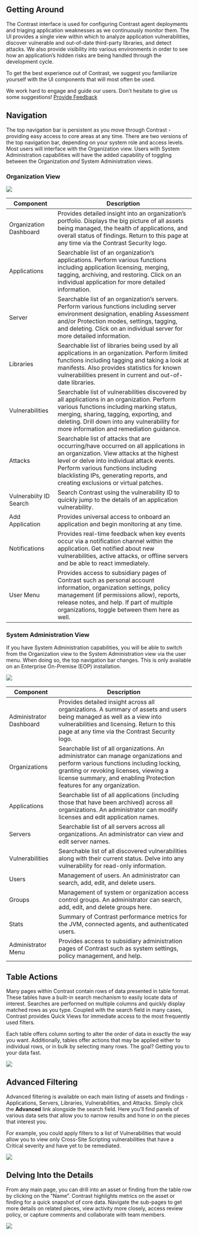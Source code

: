 <!--
title: "Getting Around"
description: "General overview of the Contrast UI"
tags: "UI navigation"
-->

## Getting Around
The Contrast interface is used for configuring Contrast agent deployments and triaging application weaknesses as we continuously monitor them. The UI provides a single view within which to analyze application vulnerabilities, discover vulnerable and out-of-date third-party libraries, and detect attacks. We also provide visibility into various environments in order to see how an application’s hidden risks are being handled through the development cycle. 

To get the best experience out of Contrast, we suggest you familiarize yourself with the UI components that will most often be used. 

We work hard to engage and guide our users. Don’t hesitate to give us some suggestions! 
<a href="mailto:andria.mattsen@contrastsecurity.com; terra.caussin@contrastsecurity.com"> Provide Feedback</a>

## Navigation
The top navigation bar is persistent as you move through Contrast - providing easy access to core areas at any time. There are two versions of the top navigation bar, depending on your system role and access levels. Most users will interface with the Organization view. Users with System Administration capabilities will have the added capability of toggling between the Organization *and* System Administration views.

### Organization View

<a href="assets/images/TopNav_Org.png" rel="lightbox" title="Navigation for an Organization"><img class="thumbnail" src="assets/images/TopNav_Org.png"/></a>

| Component 		     | Description                                                                                                                                                                                  |
|------------------------|----------------------------------------------------------------------------------------------------------------------------------------------------------------------------------------------|
| Organization Dashboard | Provides detailed insight into an organization’s portfolio. Displays the big picture of all assets being managed, the health of applications, and overall status of findings. Return to this page at any time via the Contrast Security logo.            |
| Applications 			 | Searchable list of an organization’s applications. Perform various functions including application licensing, merging, tagging, archiving, and restoring. Click on an individual application for more detailed information. |
| Server 		         | Searchable list of an organization’s servers. Perform various functions including server environment designation, enabling Assessment and/or Protection modes, settings, tagging, and deleting. Click on an individual server for more detailed information.                                                                         |
| Libraries 		     | Searchable list of libraries being used by all applications in an organization. Perform limited functions including tagging and taking a look at manifests. Also provides statistics for known vulnerabilities present in current and out-of-date libraries.                          |
| Vulnerabilities        | Searchable list of vulnerabilities discovered by all applications in an organization. Perform various functions including marking status, merging, sharing, tagging, exporting, and deleting. Drill down into any vulnerability for more information and remediation guidance.                                                                    |
| Attacks 			     | Searchable list of attacks that are occurring/have occurred on all applications in an organization. View attacks at the highest level or delve into individual attack events. Perform various functions including blacklisting IPs, generating reports, and creating exclusions or virtual patches.                                                                                                  |
| Vulnerabiity ID Search | Search Contrast using the vulnerability ID to quickly jump to the details of an application vulnerability.                                                                                                         |
| Add Application 	     | Provides universal access to onboard an application and begin monitoring at any time.                                                                                                    |
| Notifications 	     | Provides real-time feedback when key events occur via a notification channel within the application. Get notified about new vulnerabilities, active attacks, or offline servers and be able to react immediately.                                                                                                    |
| User Menu 	   	     | Provides access to subsidiary pages of Contrast such as personal account information, organization settings, policy management (if permissions allow), reports, release notes, and help. If part of multiple organizations, toggle between them here as well.                                                                                                    |

### System Administration View
If you have System Administration capabilities, you will be able to switch from the Organization view to the System Administration view via the user menu. When doing so, the top navigation bar changes. This is only available on an Enterprise On-Premise (EOP) installation.

<a href="assets/images/TopNav_Admin.png" rel="lightbox" title="Navigation for a System Administrator"><img class="thumbnail" src="assets/images/TopNav_Admin.png"/></a>

| Component     | Description                                                                                                |
|-------------------------|------------------------------------------------------------------------------------------------------------|
| Administrator Dashboard | Provides detailed insight across all organizations. A summary of assets and users being managed as well as a view into vulnerabilities and licensing. Return to this page at any time via the Contrast Security logo.                         |
| Organizations           | Searchable list of all organizations. An administrator can manage organizations and perform various functions including locking, granting or revoking licenses, viewing a license summary, and enabling Protection features for any organization.                             |
| Applications            | Searchable list of all applications (including those that have been archived) across all organizations. An administrator can modify licenses and edit application names. |
| Servers                 | Searchable list of all servers across all organizations. An administrator can view and edit server names.                                       |
| Vulnerabilities         | Searchable list of all discovered vulnerabilities along with their current status. Delve into any vulnerability for read-only information.           |
| Users                   | Management of users. An administrator can search, add, edit, and delete users.      |
| Groups                  | Management of system or organization access control groups. An administrator can search, add, edit, and delete groups here.      |
| Stats                   | Summary of Contrast performance metrics for the JVM, connected agents, and authenticated users.      |
| Administrator Menu      | Provides access to subsidiary administration pages of Contrast such as system settings, policy management, and help.      |


## Table Actions
Many pages within Contrast contain rows of data presented in table format. These tables have a built-in search mechanism to easily locate data of interest. Searches are performed on multiple columns and quickly display matched rows as you type. Coupled with the search field in many cases, Contrast provides Quick Views for immediate access to the most frequently used filters.

Each table offers column sorting to alter the order of data in exactly the way you want. Additionally, tables offer actions that may be applied either to individual rows, or in bulk by selecting many rows. The goal? Getting you to your data fast.

<a href="assets/images/ActionBar_OrgApps.png" rel="lightbox" title="Table Actions"><img class="thumbnail" src="assets/images/ActionBar_OrgApps.png"/></a>

## Advanced Filtering 
Advanced filtering is available on each main listing of assets and findings - Applications, Servers, Libraries, Vulnerabilities, and Attacks. Simply click the **Advanced** link alongside the search field. Here you’ll find panels of various data sets that allow you to narrow results and hone in on the pieces that interest you.

For example, you could apply filters to a list of Vulnerabilities that would allow you to view only Cross-Site Scripting vulnerabilities that have a Critical severity and have yet to be remediated. 

<a href="assets/images/TraceFilter.png" rel="lightbox" title="Advanced Filtering Example"><img class="thumbnail" src="assets/images/TraceFilter.png"/></a>

## Delving Into the Details 
From any main page, you can drill into an asset or finding from the table row by clicking on the “Name”. Contrast highlights metrics on the asset or finding for a quick snapshot of core data. Navigate the sub-pages to get more details on related pieces, view activity more closely, access review policy, or capture comments and collaborate with team members. 

<a href="assets/images/Details.png" rel="lightbox" title="Details View"><img class="thumbnail" src="assets/images/Details.png"/></a>
